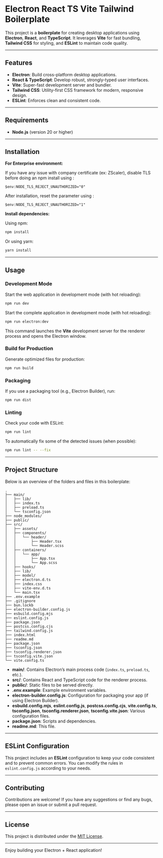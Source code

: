 # Electron React TS Vite Tailwind Boilerplate

This project is a **boilerplate** for creating desktop applications using **Electron**, **React**, and **TypeScript**. It leverages **Vite** for fast bundling, **Tailwind CSS** for styling, and **ESLint** to maintain code quality.

---

## Features

- **Electron**: Build cross-platform desktop applications.
- **React & TypeScript**: Develop robust, strongly-typed user interfaces.
- **Vite**: Super-fast development server and bundler.
- **Tailwind CSS**: Utility-first CSS framework for modern, responsive design.
- **ESLint**: Enforces clean and consistent code.

---

## Requirements

- **Node.js** (version 20 or higher)
---

## Installation

**For Enterprise environment:**

If you have any issue with company certificate (ex: ZScaler), disable TLS before doing an npm install using :

`$env:NODE_TLS_REJECT_UNAUTHORIZED="0"`

After installation, reset the parameter using :

`$env:NODE_TLS_REJECT_UNAUTHORIZED="1"`


**Install dependencies:**

Using npm:

```bash
npm install
```

Or using yarn:

```bash
yarn install
```

---

## Usage

### Development Mode

Start the web application in development mode (with hot reloading):

```bash
npm run dev
```

Start the complete application in development mode (with hot reloading):

```bash
npm run electron:dev
```

This command launches the **Vite** development server for the renderer process and opens the Electron window.

### Build for Production

Generate optimized files for production:

```bash
npm run build
```

### Packaging

If you use a packaging tool (e.g., Electron Builder), run:

```bash
npm run dist
```

### Linting

Check your code with ESLint:

```bash
npm run lint
```

To automatically fix some of the detected issues (when possible):

```bash
npm run lint -- --fix
```

---

## Project Structure

Below is an overview of the folders and files in this boilerplate:

```plaintext
.
├── main/
│   ├── lib/
│   ├── index.ts
│   ├── preload.ts
│   └── tsconfig.json
├── node_modules/
├── public/
├── src/
│   ├── assets/
│   ├── components/
│   │   └── header/
│   │       ├── Header.tsx
│   │       └── Header.scss
│   ├── containers/
│   │   └── app/
│   │       ├── App.tsx
│   │       └── App.scss
│   ├── hooks/
│   ├── lib/
│   ├── model/
│   ├── electron.d.ts
│   ├── index.css
│   ├── vite-env.d.ts
│   └── main.tsx
├── .env.example
├── .gitignore
├── bun.lockb
├── electron-builder.config.js
├── esbuild.config.mjs
├── eslint.config.js
├── package.json
├── postcss.config.cjs
├── tailwind.config.js
├── index.html
├── readme.md
├── package.json
├── tsconfig.json
├── tsconfig.renderer.json
├── tsconfig.vite.json
└── vite.config.ts
```

- **main/**: Contains Electron’s main process code (`index.ts`, `preload.ts`, etc.).
- **src/**: Contains React and TypeScript code for the renderer process.
- **public/**: Static files to be served directly.
- **.env.example**: Example environment variables.
- **electron-builder.config.js**: Configuration for packaging your app (if using Electron Builder).
- **esbuild.config.mjs**, **eslint.config.js**, **postcss.config.cjs**, **vite.config.ts**, **tsconfig.json**, **tsconfig.renderer.json**, **tsconfig.vite.json**: Various configuration files.
- **package.json**: Scripts and dependencies.
- **readme.md**: This file.

---

## ESLint Configuration

This project includes an **ESLint** configuration to keep your code consistent and to prevent common errors. You can modify the rules in `eslint.config.js` according to your needs.

---

## Contributing

Contributions are welcome! If you have any suggestions or find any bugs, please open an issue or submit a pull request.

---

## License

This project is distributed under the [MIT License](./LICENSE).

---

Enjoy building your Electron + React application!
